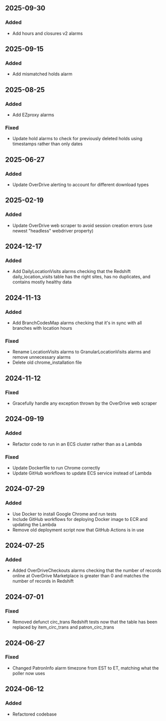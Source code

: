 ## 2025-09-30
### Added
- Add hours and closures v2 alarms

## 2025-09-15
### Added
- Add mismatched holds alarm

## 2025-08-25
### Added
- Add EZproxy alarms

### Fixed
- Update hold alarms to check for previously deleted holds using timestamps rather than only dates

## 2025-06-27
### Added
- Update OverDrive alerting to account for different download types

## 2025-02-19
### Added
- Update OverDrive web scraper to avoid session creation errors (use newest "headless" webdriver property)

## 2024-12-17
### Added
- Add DailyLocationVisits alarms checking that the Redshift daily_location_visits table has the right sites, has no duplicates, and contains mostly healthy data

## 2024-11-13
### Added
- Add BranchCodesMap alarms checking that it's in sync with all branches with location hours

### Fixed
- Rename LocationVisits alarms to GranularLocationVisits alarms and remove unnecessary alarms
- Delete old chrome_installation file

## 2024-11-12
### Fixed
- Gracefully handle any exception thrown by the OverDrive web scraper

## 2024-09-19
### Added
- Refactor code to run in an ECS cluster rather than as a Lambda

### Fixed
- Update Dockerfile to run Chrome correctly
- Update GitHub workflows to update ECS service instead of Lambda

## 2024-07-29
### Added
- Use Docker to install Google Chrome and run tests
- Include GitHub workflows for deploying Docker image to ECR and updating the Lambda
- Remove old deployment script now that GitHub Actions is in use

## 2024-07-25
### Added
- Added OverDriveCheckouts alarms checking that the number of records online at OverDrive Marketplace is greater than 0 and matches the number of records in Redshift

## 2024-07-01
### Fixed
- Removed defunct circ_trans Redshift tests now that the table has been replaced by item_circ_trans and patron_circ_trans

## 2024-06-27
### Fixed
- Changed PatronInfo alarm timezone from EST to ET, matching what the poller now uses

## 2024-06-12
### Added
- Refactored codebase